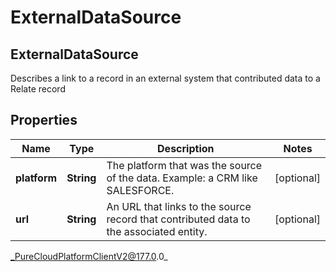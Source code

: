# ExternalDataSource

## ExternalDataSource
Describes a link to a record in an external system that contributed data to a Relate record

## Properties

|Name | Type | Description | Notes|
|------------ | ------------- | ------------- | -------------|
| **platform** | **String** | The platform that was the source of the data.  Example: a CRM like SALESFORCE. | [optional] |
| **url** | **String** | An URL that links to the source record that contributed data to the associated entity. | [optional] |



_PureCloudPlatformClientV2@177.0.0_
